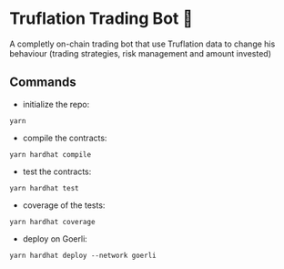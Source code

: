 # Truflation Trading Bot 🤖

A completly on-chain trading bot that use Truflation data to change his behaviour (trading strategies, risk management and amount invested)

## Commands

-   initialize the repo:

```
yarn
```

-   compile the contracts:

```
yarn hardhat compile
```

-   test the contracts:

```
yarn hardhat test
```

-   coverage of the tests:

```
yarn hardhat coverage
```

-   deploy on Goerli:

```
yarn hardhat deploy --network goerli
```
